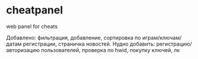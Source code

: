 # cheatpanel
web panel for cheats

Добавлено:
фильтрация, добавление, сортировка по играм/ключам/датам регистрации, страничка новостей.
Нудно добавить:
регистрацию/авторизацию пользователей, проверка по hwid, покупку  ключей, лк 
